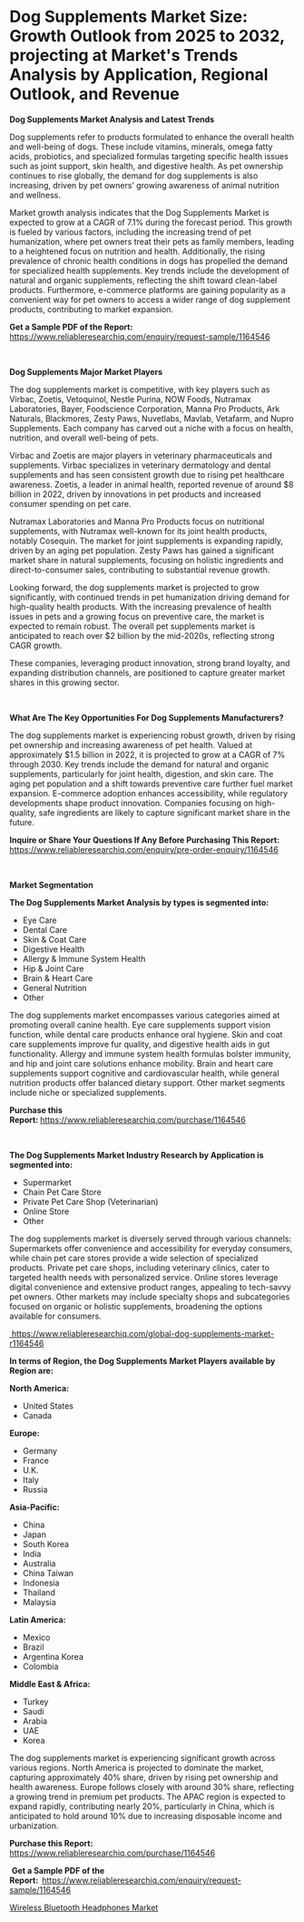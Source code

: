 <p><h1>Dog Supplements Market Size: Growth Outlook from 2025 to 2032, projecting at Market's Trends Analysis by Application, Regional Outlook, and Revenue</h1></p><p><strong>Dog Supplements Market Analysis and Latest Trends</strong></p>
<p><p>Dog supplements refer to products formulated to enhance the overall health and well-being of dogs. These include vitamins, minerals, omega fatty acids, probiotics, and specialized formulas targeting specific health issues such as joint support, skin health, and digestive health. As pet ownership continues to rise globally, the demand for dog supplements is also increasing, driven by pet owners’ growing awareness of animal nutrition and wellness.</p><p>Market growth analysis indicates that the Dog Supplements Market is expected to grow at a CAGR of 7.1% during the forecast period. This growth is fueled by various factors, including the increasing trend of pet humanization, where pet owners treat their pets as family members, leading to a heightened focus on nutrition and health. Additionally, the rising prevalence of chronic health conditions in dogs has propelled the demand for specialized health supplements. Key trends include the development of natural and organic supplements, reflecting the shift toward clean-label products. Furthermore, e-commerce platforms are gaining popularity as a convenient way for pet owners to access a wider range of dog supplement products, contributing to market expansion.</p></p>
<p><strong>Get a Sample PDF of the Report:&nbsp;</strong> <a href="https://www.reliableresearchiq.com/enquiry/request-sample/1164546?utm_campaign=2469&utm_medium=2&utm_source=Github&utm_content=ia&utm_term=04042025&utm_id=dog-supplements">https://www.reliableresearchiq.com/enquiry/request-sample/1164546</a></p>
<p>&nbsp;</p>
<p><strong>Dog Supplements Major Market Players</strong></p>
<p><p>The dog supplements market is competitive, with key players such as Virbac, Zoetis, Vetoquinol, Nestle Purina, NOW Foods, Nutramax Laboratories, Bayer, Foodscience Corporation, Manna Pro Products, Ark Naturals, Blackmores, Zesty Paws, Nuvetlabs, Mavlab, Vetafarm, and Nupro Supplements. Each company has carved out a niche with a focus on health, nutrition, and overall well-being of pets.</p><p>Virbac and Zoetis are major players in veterinary pharmaceuticals and supplements. Virbac specializes in veterinary dermatology and dental supplements and has seen consistent growth due to rising pet healthcare awareness. Zoetis, a leader in animal health, reported revenue of around $8 billion in 2022, driven by innovations in pet products and increased consumer spending on pet care.</p><p>Nutramax Laboratories and Manna Pro Products focus on nutritional supplements, with Nutramax well-known for its joint health products, notably Cosequin. The market for joint supplements is expanding rapidly, driven by an aging pet population. Zesty Paws has gained a significant market share in natural supplements, focusing on holistic ingredients and direct-to-consumer sales, contributing to substantial revenue growth.</p><p>Looking forward, the dog supplements market is projected to grow significantly, with continued trends in pet humanization driving demand for high-quality health products. With the increasing prevalence of health issues in pets and a growing focus on preventive care, the market is expected to remain robust. The overall pet supplements market is anticipated to reach over $2 billion by the mid-2020s, reflecting strong CAGR growth.</p><p>These companies, leveraging product innovation, strong brand loyalty, and expanding distribution channels, are positioned to capture greater market shares in this growing sector.</p></p>
<p>&nbsp;</p>
<p><strong>What Are The Key Opportunities For Dog Supplements Manufacturers?</strong></p>
<p><p>The dog supplements market is experiencing robust growth, driven by rising pet ownership and increasing awareness of pet health. Valued at approximately $1.5 billion in 2022, it is projected to grow at a CAGR of 7% through 2030. Key trends include the demand for natural and organic supplements, particularly for joint health, digestion, and skin care. The aging pet population and a shift towards preventive care further fuel market expansion. E-commerce adoption enhances accessibility, while regulatory developments shape product innovation. Companies focusing on high-quality, safe ingredients are likely to capture significant market share in the future.</p></p>
<p><strong>Inquire or Share Your Questions If Any Before Purchasing This Report:</strong> <a href="https://www.reliableresearchiq.com/enquiry/pre-order-enquiry/1164546?utm_campaign=2469&utm_medium=2&utm_source=Github&utm_content=ia&utm_term=04042025&utm_id=dog-supplements">https://www.reliableresearchiq.com/enquiry/pre-order-enquiry/1164546</a></p>
<p>&nbsp;</p>
<p><strong>Market Segmentation</strong></p>
<p><strong>The Dog Supplements Market Analysis by types is segmented into:</strong></p>
<p><ul><li>Eye Care</li><li>Dental Care</li><li>Skin & Coat Care</li><li>Digestive Health</li><li>Allergy & Immune System Health</li><li>Hip & Joint Care</li><li>Brain & Heart Care</li><li>General Nutrition</li><li>Other</li></ul></p>
<p><p>The dog supplements market encompasses various categories aimed at promoting overall canine health. Eye care supplements support vision function, while dental care products enhance oral hygiene. Skin and coat care supplements improve fur quality, and digestive health aids in gut functionality. Allergy and immune system health formulas bolster immunity, and hip and joint care solutions enhance mobility. Brain and heart care supplements support cognitive and cardiovascular health, while general nutrition products offer balanced dietary support. Other market segments include niche or specialized supplements.</p></p>
<p><strong>Purchase this Report:&nbsp;</strong><a href="https://www.reliableresearchiq.com/purchase/1164546?utm_campaign=2469&utm_medium=2&utm_source=Github&utm_content=ia&utm_term=04042025&utm_id=dog-supplements">https://www.reliableresearchiq.com/purchase/1164546</a></p>
<p>&nbsp;</p>
<p><strong>The Dog Supplements Market Industry Research by Application is segmented into:</strong></p>
<p><ul><li>Supermarket</li><li>Chain Pet Care Store</li><li>Private Pet Care Shop (Veterinarian)</li><li>Online Store</li><li>Other</li></ul></p>
<p><p>The dog supplements market is diversely served through various channels: Supermarkets offer convenience and accessibility for everyday consumers, while chain pet care stores provide a wide selection of specialized products. Private pet care shops, including veterinary clinics, cater to targeted health needs with personalized service. Online stores leverage digital convenience and extensive product ranges, appealing to tech-savvy pet owners. Other markets may include specialty shops and subcategories focused on organic or holistic supplements, broadening the options available for consumers.</p></p>
<p><a href="https://www.reliableresearchiq.com/global-dog-supplements-market-r1164546?utm_campaign=2469&utm_medium=2&utm_source=Github&utm_content=ia&utm_term=04042025&utm_id=dog-supplements">&nbsp;https://www.reliableresearchiq.com/global-dog-supplements-market-r1164546</a></p>
<p><strong>In terms of Region, the Dog Supplements Market Players available by Region are:</strong></p>
<p>
    <p> <strong> North America: </strong>
        <ul>
            <li>United States</li>
            <li>Canada</li>
        </ul>
        </p> 
    <p> <strong> Europe: </strong>
        <ul>
            <li>Germany</li>
            <li>France</li>
            <li>U.K.</li>
            <li>Italy</li>
            <li>Russia</li>
        </ul>
        </p> 
    <p> <strong> Asia-Pacific: </strong>
        <ul>
            <li>China</li>
            <li>Japan</li>
            <li>South Korea</li>
            <li>India</li>
            <li>Australia</li>
            <li>China Taiwan</li>
            <li>Indonesia</li>
            <li>Thailand</li>
            <li>Malaysia</li>
        </ul>
        </p> 
    <p> <strong> Latin America: </strong>
        <ul>
            <li>Mexico</li>
            <li>Brazil</li>
            <li>Argentina Korea</li>
            <li>Colombia</li>
        </ul>
        </p> 
    <p> <strong> Middle East & Africa: </strong>
        <ul>
            <li>Turkey</li>
            <li>Saudi</li>
            <li>Arabia</li>
            <li>UAE</li>
            <li>Korea</li>
        </ul>
    </p>
    </p>
<p><p>The dog supplements market is experiencing significant growth across various regions. North America is projected to dominate the market, capturing approximately 40% share, driven by rising pet ownership and health awareness. Europe follows closely with around 30% share, reflecting a growing trend in premium pet products. The APAC region is expected to expand rapidly, contributing nearly 20%, particularly in China, which is anticipated to hold around 10% due to increasing disposable income and urbanization.</p></p>
<p><strong>Purchase this Report: </strong><a href="https://www.reliableresearchiq.com/purchase/1164546?utm_campaign=2469&utm_medium=2&utm_source=Github&utm_content=ia&utm_term=04042025&utm_id=dog-supplements">https://www.reliableresearchiq.com/purchase/1164546</a></p>
<p>&nbsp;<strong>Get a Sample PDF of the Report:&nbsp;&nbsp;</strong><a href="https://www.reliableresearchiq.com/enquiry/request-sample/1164546?utm_campaign=2469&utm_medium=2&utm_source=Github&utm_content=ia&utm_term=04042025&utm_id=dog-supplements">https://www.reliableresearchiq.com/enquiry/request-sample/1164546</a></p>
<p><strong></strong></p>
<p><p><a href="https://github.com/triattwood9919/Market-Research-Report-List-1/blob/main/wireless-bluetooth-headphones-market.md?utm_campaign=2469&utm_medium=2&utm_source=Github&utm_content=ia&utm_term=04042025&utm_id=dog-supplements">Wireless Bluetooth Headphones Market</a></p></p>